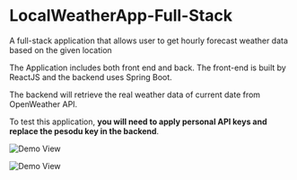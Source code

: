 # LocalWeatherApp-Full-Stack
A full-stack application that allows user to get hourly forecast weather data based on the given location


The Application includes both front end and back. The front-end is built by ReactJS and the backend uses Spring Boot. 

The backend will retrieve the real weather data of current date from OpenWeather API. 

To test this application, **you will need to apply personal API keys and replace the pesodu key in the backend**. 


![Demo View](/https://github.com/Alexinjin/LocalWeatherApp-Full-Stack/blob/main/demo1.png)

![Demo View](/https://github.com/Alexinjin/LocalWeatherApp-Full-Stack/blob/main/demo2.png)
